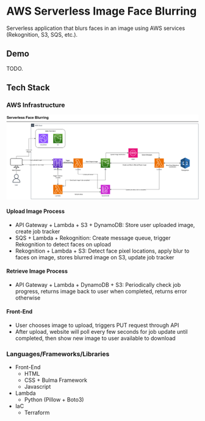 # AWS Serverless Image Face Blurring

Serverless application that blurs faces in an image using AWS services (Rekognition, S3, SQS, etc.).

## Demo

TODO.

## Tech Stack

### AWS Infrastructure

![Diagram](./assets/Diagram.drawio.png)

#### Upload Image Process

- API Gateway + Lambda + S3 + DynamoDB: Store user uploaded image, create job tracker
- SQS + Lambda + Rekognition: Create message queue, trigger Rekognition to detect faces on upload
- Rekognition + Lambda + S3: Detect face pixel locations, apply blur to faces on image, stores blurred image on S3, update job tracker

#### Retrieve Image Process

- API Gateway + Lambda + DynamoDB + S3: Periodically check job progress, returns image back to user when completed, returns error otherwise

#### Front-End

- User chooses image to upload, triggers PUT request through API
- After upload, website will poll every few seconds for job update until completed, then show new image to user available to download

### Languages/Frameworks/Libraries

- Front-End
  - HTML
  - CSS + Bulma Framework
  - Javascript
- Lambda
  - Python (Pillow + Boto3)
- IaC
  - Terraform
